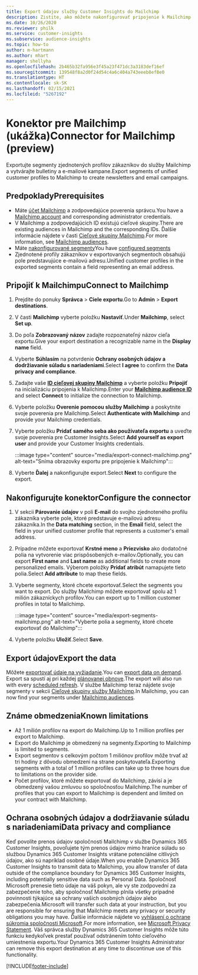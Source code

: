 ```yaml
---
title: Export údajov služby Customer Insights do Mailchimp
description: Zistite, ako môžete nakonfigurovať pripojenie k Mailchimp.
ms.date: 10/26/2020
ms.reviewer: philk
ms.service: customer-insights
ms.subservice: audience-insights
ms.topic: how-to
author: m-hartmann
ms.author: mhart
manager: shellyha
ms.openlocfilehash: 2b465b32fa956e3f45a23f471dc3a3183def16ef
ms.sourcegitcommit: 139548f8a2d0f24d54c4a6c404a743eeeb8ef8e0
ms.translationtype: HT
ms.contentlocale: sk-SK
ms.lasthandoff: 02/15/2021
ms.locfileid: "5267192"
---
```

# <a name="connector-for-mailchimp-preview"></a><span data-ttu-id="dd5e8-103">Konektor pre Mailchimp (ukážka)</span><span class="sxs-lookup"><span data-stu-id="dd5e8-103">Connector for Mailchimp (preview)</span></span>

<span data-ttu-id="dd5e8-104">Exportujte segmenty zjednotených profilov zákazníkov do služby Mailchimp a vytvárajte bulletiny a e-mailové kampane.</span><span class="sxs-lookup"><span data-stu-id="dd5e8-104">Export segments of unified customer profiles to Mailchimp to create newsletters and email campaigns.</span></span>

## <a name="prerequisites"></a><span data-ttu-id="dd5e8-105">Predpoklady</span><span class="sxs-lookup"><span data-stu-id="dd5e8-105">Prerequisites</span></span>

-   <span data-ttu-id="dd5e8-106">Máte [účet Mailchimp](https://mailchimp.com/) a zodpovedajúce poverenia správcu.</span><span class="sxs-lookup"><span data-stu-id="dd5e8-106">You have a [Mailchimp account](https://mailchimp.com/) and corresponding administrator credentials.</span></span>
-   <span data-ttu-id="dd5e8-107">V Mailchimp a zodpovedajúcich ID existujú cieľové skupiny.</span><span class="sxs-lookup"><span data-stu-id="dd5e8-107">There are existing audiences in Mailchimp and the corresponding IDs.</span></span> <span data-ttu-id="dd5e8-108">Ďalšie informácie nájdete v časti [Cieľové skupiny Mailchimp](https://mailchimp.com/help/create-audience/).</span><span class="sxs-lookup"><span data-stu-id="dd5e8-108">For more information, see [Mailchimp audiences](https://mailchimp.com/help/create-audience/).</span></span>
-   <span data-ttu-id="dd5e8-109">Máte [nakonfigurované segmenty](segments.md)</span><span class="sxs-lookup"><span data-stu-id="dd5e8-109">You have [configured segments](segments.md)</span></span>
-   <span data-ttu-id="dd5e8-110">Zjednotené profily zákazníkov v exportovaných segmentoch obsahujú pole predstavujúce e-mailovú adresu.</span><span class="sxs-lookup"><span data-stu-id="dd5e8-110">Unified customer profiles in the exported segments contain a field representing an email address.</span></span>

## <a name="connect-to-mailchimp"></a><span data-ttu-id="dd5e8-111">Pripojiť k Mailchimpu</span><span class="sxs-lookup"><span data-stu-id="dd5e8-111">Connect to Mailchimp</span></span>

1. <span data-ttu-id="dd5e8-112">Prejdite do ponuky **Správca** > **Ciele exportu**.</span><span class="sxs-lookup"><span data-stu-id="dd5e8-112">Go to **Admin** > **Export destinations**.</span></span>

1. <span data-ttu-id="dd5e8-113">V časti **Mailchimp** vyberte položku **Nastaviť**.</span><span class="sxs-lookup"><span data-stu-id="dd5e8-113">Under **Mailchimp**, select **Set up**.</span></span>

1. <span data-ttu-id="dd5e8-114">Do poľa **Zobrazovaný názov** zadajte rozpoznateľný názov cieľa exportu.</span><span class="sxs-lookup"><span data-stu-id="dd5e8-114">Give your export destination a recognizable name in the **Display name** field.</span></span>

1. <span data-ttu-id="dd5e8-115">Vyberte **Súhlasím** na potvrdenie **Ochrany osobných údajov a dodržiavanie súladu s nariadeniami**.</span><span class="sxs-lookup"><span data-stu-id="dd5e8-115">Select **I agree** to confirm the **Data privacy and compliance**.</span></span>

1. <span data-ttu-id="dd5e8-116">Zadajte vaše **[ID cieľovej skupiny Mailchimp](https://mailchimp.com/help/find-audience-id/)** a vyberte položku **Pripojiť** na inicializáciu pripojenia k Mailchimp.</span><span class="sxs-lookup"><span data-stu-id="dd5e8-116">Enter your **[Mailchimp audience ID](https://mailchimp.com/help/find-audience-id/)** and select **Connect** to initialize the connection to Mailchimp.</span></span>

1. <span data-ttu-id="dd5e8-117">Vyberte položku **Overenie pomocou služby Mailchimp** a poskytnite svoje poverenia pre Mailchimp.</span><span class="sxs-lookup"><span data-stu-id="dd5e8-117">Select **Authenticate with Mailchimp** and provide your Mailchimp credentials.</span></span>

1. <span data-ttu-id="dd5e8-118">Vyberte položku **Pridať samého seba ako používateľa exportu** a uveďte svoje poverenia pre Customer Insights.</span><span class="sxs-lookup"><span data-stu-id="dd5e8-118">Select **Add yourself as export user** and provide your Customer Insights credentials.</span></span>

   :::image type="content" source="media/export-connect-mailchimp.png" alt-text="Sníma obrazovky exportu pre pripojenie k Mailchimp":::

1. <span data-ttu-id="dd5e8-120">Vyberte **Ďalej** a nakonfigurujte export.</span><span class="sxs-lookup"><span data-stu-id="dd5e8-120">Select **Next** to configure the export.</span></span>

## <a name="configure-the-connector"></a><span data-ttu-id="dd5e8-121">Nakonfigurujte konektor</span><span class="sxs-lookup"><span data-stu-id="dd5e8-121">Configure the connector</span></span>

1. <span data-ttu-id="dd5e8-122">V sekcii **Párovanie údajov** v poli **E-mail** do svojho zjednoteného profilu zákazníka vyberte pole, ktoré predstavuje e-mailovú adresu zákazníka.</span><span class="sxs-lookup"><span data-stu-id="dd5e8-122">In the **Data matching** section, in the **Email** field, select the field in your unified customer profile that represents a customer's email address.</span></span> 

1. <span data-ttu-id="dd5e8-123">Prípadne môžete exportovať **Krstné meno** a **Priezvisko** ako dodatočné polia na vytvorenie viac prispôsobených e-mailov.</span><span class="sxs-lookup"><span data-stu-id="dd5e8-123">Optionally, you can export **First name** and **Last name** as additional fields to create more personalized emails.</span></span> <span data-ttu-id="dd5e8-124">Výberom položky **Pridať atribút** namapujete tieto polia.</span><span class="sxs-lookup"><span data-stu-id="dd5e8-124">Select **Add attribute** to map these fields.</span></span>

1. <span data-ttu-id="dd5e8-125">Vyberte segmenty, ktoré chcete exportovať.</span><span class="sxs-lookup"><span data-stu-id="dd5e8-125">Select the segments you want to export.</span></span> <span data-ttu-id="dd5e8-126">Do služby Mailchimp môžete exportovať spolu až 1 milión zákazníckych profilov.</span><span class="sxs-lookup"><span data-stu-id="dd5e8-126">You can export up to 1 million customer profiles in total to Mailchimp.</span></span>

   :::image type="content" source="media/export-segments-mailchimp.png" alt-text="Vyberte polia a segmenty, ktoré chcete exportovať do Mailchimp":::

1. <span data-ttu-id="dd5e8-128">Vyberte položku **Uložiť**.</span><span class="sxs-lookup"><span data-stu-id="dd5e8-128">Select **Save**.</span></span>

## <a name="export-the-data"></a><span data-ttu-id="dd5e8-129">Export údajov</span><span class="sxs-lookup"><span data-stu-id="dd5e8-129">Export the data</span></span>

<span data-ttu-id="dd5e8-130">Môžete [exportovať údaje na vyžiadanie](export-destinations.md).</span><span class="sxs-lookup"><span data-stu-id="dd5e8-130">You can [export data on demand](export-destinations.md).</span></span> <span data-ttu-id="dd5e8-131">Export sa spustí aj pri každej [plánovanej obnove](system.md#schedule-tab).</span><span class="sxs-lookup"><span data-stu-id="dd5e8-131">The export will also run with every [scheduled refresh](system.md#schedule-tab).</span></span> <span data-ttu-id="dd5e8-132">V službe Mailchimp teraz nájdete svoje segmenty v sekcii [Cieľové skupiny služby Mailchimp](https://mailchimp.com/help/create-audience/).</span><span class="sxs-lookup"><span data-stu-id="dd5e8-132">In Mailchimp, you can now find your segments under [Mailchimp audiences](https://mailchimp.com/help/create-audience/).</span></span>

## <a name="known-limitations"></a><span data-ttu-id="dd5e8-133">Známe obmedzenia</span><span class="sxs-lookup"><span data-stu-id="dd5e8-133">Known limitations</span></span>

- <span data-ttu-id="dd5e8-134">Až 1 milión profilov na export do Mailchimp.</span><span class="sxs-lookup"><span data-stu-id="dd5e8-134">Up to 1 million profiles per export to Mailchimp.</span></span>
- <span data-ttu-id="dd5e8-135">Export do Mailchimp je obmedzený na segmenty.</span><span class="sxs-lookup"><span data-stu-id="dd5e8-135">Exporting to Mailchimp is limited to segments.</span></span>
- <span data-ttu-id="dd5e8-136">Export segmentov s celkovým počtom 1 miliónov profilov môže trvať až tri hodiny z dôvodu obmedzení na strane poskytovateľa.</span><span class="sxs-lookup"><span data-stu-id="dd5e8-136">Exporting segments with a total of 1 million profiles can take up to three hours due to limitations on the provider side.</span></span> 
- <span data-ttu-id="dd5e8-137">Počet profilov, ktoré môžete exportovať do Mailchimp, závisí a je obmedzený vašou zmluvou so spoločnosťou Mailchimp.</span><span class="sxs-lookup"><span data-stu-id="dd5e8-137">The number of profiles that you can export to Mailchimp is dependent and limited on your contract with Mailchimp.</span></span>

## <a name="data-privacy-and-compliance"></a><span data-ttu-id="dd5e8-138">Ochrana osobných údajov a dodržiavanie súladu s nariadeniami</span><span class="sxs-lookup"><span data-stu-id="dd5e8-138">Data privacy and compliance</span></span>

<span data-ttu-id="dd5e8-139">Keď povolíte prenos údajov spoločnosti Mailchimp v službe Dynamics 365 Customer Insights, povoľujete tým prenos údajov mimo hranice súladu so službou Dynamics 365 Customer Insights vrátane potenciálne citlivých údajov, ako sú napríklad osobné údaje.</span><span class="sxs-lookup"><span data-stu-id="dd5e8-139">When you enable Dynamics 365 Customer Insights to transmit data to Mailchimp, you allow transfer of data outside of the compliance boundary for Dynamics 365 Customer Insights, including potentially sensitive data such as Personal Data.</span></span> <span data-ttu-id="dd5e8-140">Spoločnosť Microsoft prenesie tieto údaje na váš pokyn, ale vy ste zodpovední za zabezpečenie toho, aby spoločnosť Mailchimp plnila všetky prípadné povinnosti týkajúce sa ochrany vašich osobných údajov alebo zabezpečenia.</span><span class="sxs-lookup"><span data-stu-id="dd5e8-140">Microsoft will transfer such data at your instruction, but you are responsible for ensuring that Mailchimp meets any privacy or security obligations you may have.</span></span> <span data-ttu-id="dd5e8-141">Ďalšie informácie nájdete vo [vyhlásení o ochrane súkromia spoločnosti Microsoft](https://go.microsoft.com/fwlink/?linkid=396732).</span><span class="sxs-lookup"><span data-stu-id="dd5e8-141">For more information, see [Microsoft Privacy Statement](https://go.microsoft.com/fwlink/?linkid=396732).</span></span>
<span data-ttu-id="dd5e8-142">Váš správca služby Dynamics 365 Customer Insights môže túto funkciu kedykoľvek prestať používať odstránením tohto cieľového umiestnenia exportu.</span><span class="sxs-lookup"><span data-stu-id="dd5e8-142">Your Dynamics 365 Customer Insights Administrator can remove this export destination at any time to discontinue use of this functionality.</span></span>


[!INCLUDE[footer-include](../includes/footer-banner.md)]